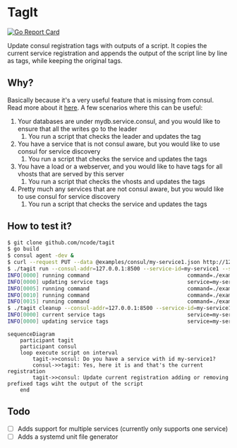 # TagIt 
[![Go Report Card](https://goreportcard.com/badge/github.com/ncode/tagit)](https://goreportcard.com/report/github.com/ncode/tagit)

Update consul registration tags with outputs of a script.
It copies the current service registration and appends the output of the script line by line as tags, while keeping the original tags.

## Why?

Basically because it's a very useful feature that is missing from consul. Read more about it [here](https://github.com/hashicorp/consul/issues/1048).
A few scenarios where this can be useful:

1. Your databases are under mydb.service.consul, and you would like to ensure that all the writes go to the leader
   1. You run a script that checks the leader and updates the tag
2. You have a service that is not consul aware, but you would like to use consul for service discovery
   1. You run a script that checks the service and updates the tags
3. You have a load or a webserver, and you would like to have tags for all vhosts that are served by this server
   1. You run a script that checks the vhosts and updates the tags
4. Pretty much any services that are not consul aware, but you would like to use consul for service discovery
   1. You run a script that checks the service and updates the tags

## How to test it?

```bash
$ git clone github.com/ncode/tagit
$ go build
$ consul agent -dev &
$ curl --request PUT --data @examples/consul/my-service1.json http://127.0.0.1:8500/v1/agent/service/register
$ ./tagit run --consul-addr=127.0.0.1:8500 --service-id=my-service1 --script=./examples/tagit/example.sh --interval=5s --tag-prefix=tagit
INFO[0000] running command                               command=./examples/tagit/example.sh service=my-service1
INFO[0000] updating service tags                         service=my-service1 tags="[v1 tagit-nice tagit-it tagit-works]"
INFO[0005] running command                               command=./examples/tagit/example.sh service=my-service1
INFO[0010] running command                               command=./examples/tagit/example.sh service=my-service1
INFO[0015] running command                               command=./examples/tagit/example.sh service=my-service1
$ ./tagit cleanup --consul-addr=127.0.0.1:8500 --service-id=my-service1 --tag-prefix=tagit
INFO[0000] current service tags                          service=my-service1 tags="[v1 tagit-nice tagit-it tagit-works]"
INFO[0000] updating service tags                         service=my-service1 tags="[v1]"
```


```mermaid
sequenceDiagram
    participant tagit
    participant consul
    loop execute script on interval
        tagit->>consul: Do you have a service with id my-service1?
        consul->>tagit: Yes, here it is and that's the current registration
        tagit->>consul: Update current registration adding or removing prefixed tags wiht the output of the script
    end
```

## Todo

- [ ] Adds support for multiple services (currently only supports one service)
- [ ] Adds a systemd unit file generator
